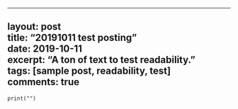 <hr>
<h2 id="layout-posttitle-20191011-test-postingdate-2019-10-11excerpt-a-ton-of-text-to-test-readability.tags-sample-post-readability-testcomments-true">layout: post<br>
title: “20191011 test posting”<br>
date: 2019-10-11<br>
excerpt: “A ton of text to test readability.”<br>
tags: [sample post, readability, test]<br>
comments: true</h2>
<pre class=" language-python"><code class="prism  language-python"><span class="token keyword">print</span><span class="token punctuation">(</span><span class="token string">""</span><span class="token punctuation">)</span>
</code></pre>

